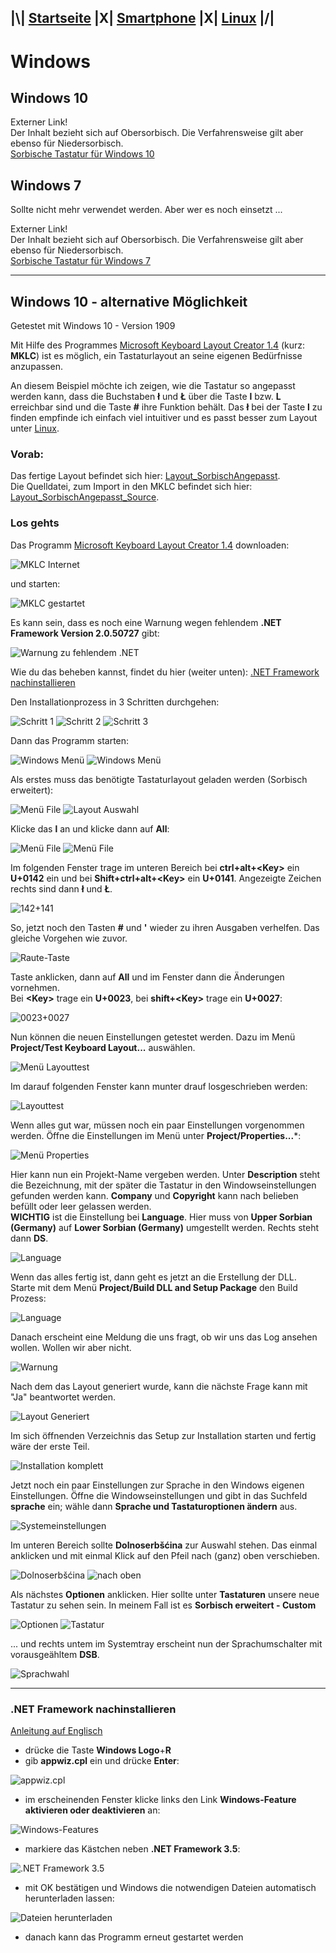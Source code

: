 ## |\\| **[Startseite](README.md)** |X| **[Smartphone](Smartphone.md)** |X| **[Linux](Linux.md)** |/|  

# Windows

## Windows 10

Externer Link!  
Der Inhalt bezieht sich auf Obersorbisch. Die Verfahrensweise gilt aber ebenso für Niedersorbisch.  
[Sorbische Tastatur für Windows 10](https://domizna.org/index.php?id=3187)


## Windows 7

Sollte nicht mehr verwendet werden. Aber wer es noch einsetzt ...

Externer Link!  
Der Inhalt bezieht sich auf Obersorbisch. Die Verfahrensweise gilt aber ebenso für Niedersorbisch.  
[Sorbische Tastatur für Windows 7](https://domizna.org/index.php?id=2046)

---

## Windows 10 - alternative Möglichkeit

Getestet mit Windows 10 - Version 1909  

Mit Hilfe des Programmes [Microsoft Keyboard Layout Creator 1.4](https://www.microsoft.com/en-us/download/details.aspx?id=22339) (kurz: **MKLC**) ist es möglich, ein Tastaturlayout an seine eigenen Bedürfnisse anzupassen.  

An diesem Beispiel möchte ich zeigen, wie die Tastatur so angepasst werden kann, dass die Buchstaben **ł** und **Ł** über die Taste **l** bzw. **L** erreichbar sind und die Taste **#** ihre Funktion behält. Das **ł** bei der Taste **l** zu finden empfinde ich einfach viel intuitiver und es passt besser zum Layout unter [Linux](Linux.md).  

### Vorab:
Das fertige Layout befindet sich hier: [Layout_SorbischAngepasst](files/Layout_SorbischAngepasst.7z).  
Die Quelldatei, zum Import in den MKLC befindet sich hier: [Layout_SorbischAngepasst_Source](files/Layout_SorbischAngepasst_Source.klc).  

### Los gehts
Das Programm [Microsoft Keyboard Layout Creator 1.4](https://www.microsoft.com/en-us/download/details.aspx?id=22339) downloaden:  

![MKLC Internet](assets/201_MKLC.png)  

und starten:  

![MKLC gestartet](assets/202_MKLC.png)  

Es kann sein, dass es noch eine Warnung wegen fehlendem **.NET Framework Version 2.0.50727** gibt:  

![Warnung zu fehlendem .NET](assets/203_WarungDotNet.png)  

Wie du das beheben kannst, findet du hier (weiter unten): [.NET Framework nachinstallieren](#.NET_Framework_nachinstallieren)  

Den Installationprozess in 3 Schritten durchgehen:  

![Schritt 1](assets/204_Install_Step_1.png) ![Schritt 2](assets/205_Install_Step_2.png) ![Schritt 3](assets/206_Install_Step_3.png)

Dann das Programm starten:  

![Windows Menü](assets/207_Programm_Start.png) ![Windows Menü](assets/208_Programm_Gestartet.png)

Als erstes muss das benötigte Tastaturlayout geladen werden (Sorbisch erweitert):  

![Menü File](assets/209_LoadExistingKeyboard.png) ![Layout Auswahl](assets/210_LoadExistingKeyboard_SorbischErweitert.png)

Klicke das **l** an und klicke dann auf **All**:  

![Menü File](assets/211_L.png) ![Menü File](assets/212_L_All.png)

Im folgenden Fenster trage im unteren Bereich bei **ctrl+alt+\<Key>** ein **U+0142** ein und
bei **Shift+ctrl+alt+\<Key>** ein **U+0141**. Angezeigte Zeichen rechts sind dann **ł** und **Ł**.    

![142+141](assets/214_L_142+141.png)

So, jetzt noch den Tasten **#** und **'** wieder zu ihren Ausgaben verhelfen.
Das gleiche Vorgehen wie zuvor.  

![Raute-Taste](assets/215_Altes_L.png)

Taste anklicken, dann auf **All** und im Fenster dann die Änderungen vornehmen.  
Bei **\<Key>** trage ein **U+0023**, bei **shift+\<Key>** trage ein **U+0027**:  

![0023+0027](assets/217_Altes_L_Neue_Einstellungen.png)

Nun können die neuen Einstellungen getestet werden. Dazu im Menü **Project/Test Keyboard Layout...** auswählen.  

![Menü Layouttest](assets/218_Layout_Test.png)

Im darauf folgenden Fenster kann munter drauf losgeschrieben werden:  

![Layouttest](assets/219_Layout_Test.png)

Wenn alles gut war, müssen noch ein paar Einstellungen vorgenommen werden.
Öffne die Einstellungen im Menü unter **Project/Properties...***:  

![Menü Properties](assets/220_Einstellungen.png)

Hier kann nun ein Projekt-Name vergeben werden. Unter **Description** steht die Bezeichnung, mit der später die Tastatur in den Windowseinstellungen gefunden werden kann. **Company** und **Copyright** kann nach belieben befüllt oder leer gelassen werden.  
**WICHTIG** ist die Einstellung bei **Language**. Hier muss von **Upper Sorbian (Germany)** auf **Lower Sorbian (Germany)** umgestellt werden. Rechts steht dann **DS**.

![Language](assets/222_Sprache_LowerSorbian.png)

Wenn das alles fertig ist, dann geht es jetzt an die Erstellung der DLL.  
Starte mit dem Menü **Project/Build DLL and Setup Package** den Build Prozess:  

![Language](assets/223_BuildDLL.png)

Danach erscheint eine Meldung die uns fragt, ob wir uns das Log ansehen wollen. Wollen wir aber nicht.  

![Warnung](assets/224_Warnung.png)

Nach dem das Layout generiert wurde, kann die nächste Frage kann mit "Ja" beantwortet werden.  

![Layout Generiert](assets/225_LayoutGeneriert.png)

Im sich öffnenden Verzeichnis das Setup zur Installation starten und fertig wäre der erste Teil.  

![Installation komplett](assets/226_InstallationComplete.png)

Jetzt noch ein paar Einstellungen zur Sprache in den Windows eigenen Einstellungen. Öffne die Windowseinstellungen und gibt in das Suchfeld **sprache** ein; wähle dann **Sprache und Tastaturoptionen ändern** aus.   

![Systemeinstellungen](assets/227_Systemeinstellungen.png)

Im unteren Bereich sollte **Dolnoserbšćina** zur Auswahl stehen. Das einmal anklicken und mit einmal Klick auf den Pfeil nach (ganz) oben verschieben.  

![Dolnoserbšćina](assets/228_Dolnoserb.png) ![nach oben](assets/229_Dolnoserb_NachOben.png)

Als nächstes **Optionen** anklicken. Hier sollte unter **Tastaturen** unsere neue Tastatur zu sehen sein. In meinem Fall ist es **Sorbisch erweitert - Custom**    

![Optionen](assets/230_Dolnoserb_Optionen.png) ![Tastatur](assets/231_Dolnoserb_Tastatur.png)

... und rechts untem im Systemtray erscheint nun der Sprachumschalter mit vorausgeähltem **DSB**.  

![Sprachwahl](assets/232_SprachwahlSichtbar.png)







---
### .NET Framework nachinstallieren

[Anleitung auf Englisch](https://answers.microsoft.com/en-us/windows/forum/windows_10-hardware/microsoft-keyboard-layout-creator-14-instalation/092881f1-470b-4a66-889f-59e868c6b25a?auth=1)

- drücke die Taste **Windows Logo**+**R**
- gib **appwiz.cpl** ein und drücke **Enter**:  

![appwiz.cpl](assets/100_appwiz.cpl.png)  
- im erscheinenden Fenster klicke links den Link **Windows-Feature aktivieren oder deaktivieren** an:  

![Windows-Features](assets/101_WindowsFeatures.png)  
- markiere das Kästchen neben **.NET Framework 3.5**:  

![.NET Framework 3.5](assets/102_NETFramework35.png)  

- mit OK bestätigen und Windows die notwendigen Dateien automatisch herunterladen lassen:  

![Dateien herunterladen](assets/103_DateienHerunterladen.png)

- danach kann das Programm erneut gestartet werden  
